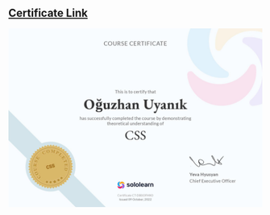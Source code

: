 ## <a href="https://www.sololearn.com/certificates/CT-DB0OFMK0">Certificate Link</a>
<img src="https://github.com/oguzhanuyanik-sr/certificates/blob/main/SoloLearn/css/cert-CT-DB0OFMK0.jpg?raw=true" />